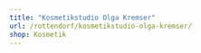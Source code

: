 ```yaml
---
title: "Kosmetikstudio Olga Kremser"
url: /rottendorf/kosmetikstudio-olga-kremser/
shop: Kosmetik
---
```


